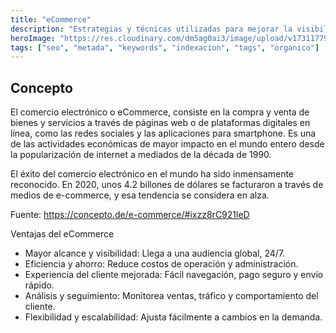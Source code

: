 ```yaml
---
title: "eCommerce"
description: "Estrategias y técnicas utilizadas para mejorar la visibilidad y el posicionamiento de un sitio web en los resultados orgánicos de los motores de búsqueda como Google, Bing, y otros."
heroImage: "https://res.cloudinary.com/dm5ag0ai3/image/upload/v1731177913/ecommerce_wdtpdg.jpg"
tags: ["seo", "metada", "keywords", "indexacion", "tags", "organico"]
---
```

## Concepto
El comercio electrónico o eCommerce, consiste en la compra y venta de bienes y servicios a través de páginas web o de plataformas digitales en línea, como las redes sociales y las aplicaciones para smartphone. Es una de las actividades económicas de mayor impacto en el mundo entero desde la popularización de internet a mediados de la década de 1990. 

El éxito del comercio electrónico en el mundo ha sido inmensamente reconocido. En 2020, unos 4.2 billones de dólares se facturaron a través de medios de e-commerce, y esa tendencia se considera en alza.

Fuente: https://concepto.de/e-commerce/#ixzz8rC921leD

Ventajas del eCommerce

- Mayor alcance y visibilidad: Llega a una audiencia global, 24/7.
- Eficiencia y ahorro: Reduce costos de operación y administración.
- Experiencia del cliente mejorada: Fácil navegación, pago seguro y envío rápido.
- Análisis y seguimiento: Monitorea ventas, tráfico y comportamiento del cliente.
- Flexibilidad y escalabilidad: Ajusta fácilmente a cambios en la demanda.